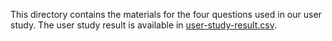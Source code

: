 This directory contains the materials for the four questions used in our user study. The user study result is available in [user-study-result.csv](user-study-result.csv).